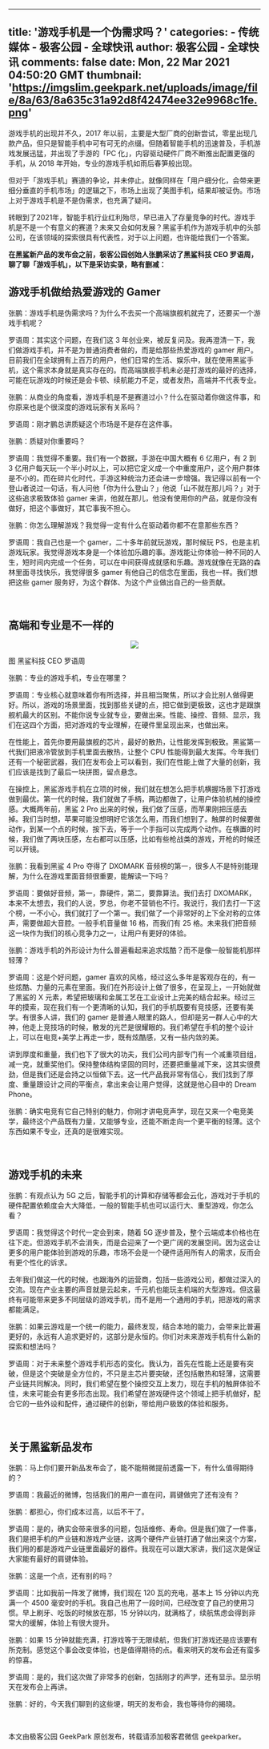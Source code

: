 
---
title: '游戏手机是一个伪需求吗？'
categories: 
    - 传统媒体
    - 极客公园 - 全球快讯
author: 极客公园 - 全球快讯
comments: false
date: Mon, 22 Mar 2021 04:50:20 GMT
thumbnail: 'https://imgslim.geekpark.net/uploads/image/file/8a/63/8a635c31a92d8f42474ee32e9968c1fe.png'
---

<div>   
<p>游戏手机的出现并不久，2017 年以前，主要是大型厂商的创新尝试，零星出现几款产品，但只是智能手机中可有可无的点缀。但随着智能手机的迅速普及，手机游戏发展迅猛，并出现了手游的「PC 化」，内容驱动硬件厂商不断推出配置更强的手机，从 2018 年开始，专业的游戏手机如雨后春笋般出现。</p><p>但对于「游戏手机」赛道的争论，并未停止。就像同样在「用户细分化，会带来更细分垂直的手机市场」的逻辑之下，市场上出现了美图手机，结果却被证伪。市场上对于游戏手机是不是伪需求，也充满了疑问。</p><p>转眼到了2021年，智能手机行业红利殆尽，早已进入了存量竞争的时代。游戏手机是不是一个有意义的赛道？未来又会如何发展？黑鲨手机作为游戏手机中的头部公司，在该领域的探索很具有代表性，对于以上问题，也许能给我们一个答案。</p>
      <p class="image-1616388518049"></p><p><strong>在黑鲨新产品的发布会之前，极客公园创始人张鹏采访了黑鲨科技 CEO 罗语周，聊了聊「游戏手机」，以下是采访实录，略有删减：</strong></p><h2><strong>游戏手机做给热爱游戏的 Gamer</strong></h2><p>张鹏：游戏手机是伪需求吗？为什么不去买一个高端旗舰机就完了，还要买一个游戏手机呢？</p><p>罗语周：其实这个问题，在我们这 3 年创业来，被反复问及。我再澄清一下，我们做游戏手机，并不是为普通消费者做的，而是给那些热爱游戏的 gamer 用户。目前我们在全球拥有上百万的用户，他们日常的生活、娱乐中，就在使用黑鲨手机，这个需求本身就是真实存在的。而高端旗舰手机未必是打游戏的最好的选择，可能在玩游戏的时候还是会卡顿、续航能力不足，或者发热，高端并不代表专业。</p><p>张鹏：从商业的角度看，游戏手机是不是赛道过小？什么在驱动着你做这件事，和你原来也是个很深度的游戏玩家有关系吗？</p><p>罗语周：刚才鹏总讲质疑这个市场是不是存在这件事。</p><p>张鹏：质疑对你重要吗？</p><p>罗语周：我觉得不重要。我们有一个数据，手游在中国大概有 6 亿用户，有 2 到 3 亿用户每天玩一个半小时以上，可以把它定义成一个中重度用户，这个用户群体是不小的。而在碎片化时代，手游这种统治力还会进一步增强。我记得以前有一个登山者说过一句话，有人问他「你为什么登山？」他说「山不就在那儿吗？」对于这些追求极致体验 gamer 来讲，他就在那儿，他没有使用你的产品，就是你没有做好，把这个事做好，其它事我不担心。</p><p>张鹏：你怎么理解游戏？我觉得一定有什么在驱动着你都不在意那些东西？</p><p>罗语周：我自己也是一个 gamer，二十多年前就玩游戏，那时候玩 PS，也是主机游戏玩家。我觉得游戏本身是一个体验加乐趣的事。游戏能让你体验一种不同的人生，短时间内完成一个任务，可以在中间获得成就感和乐趣。游戏就像在无路的森林里面寻找快乐，我觉得很多 gamer 有他自己的信念在里面，我也一样。我们想把这些 gamer 服务好，为这个群体、为这个产业做出自己的一些贡献。</p><p><br></p><h2><strong>高端和专业是不一样的</strong></h2><div class="image-desc" style="text-align: center; color: #333;">
          <img class="uploaded-img" src="https://imgslim.geekpark.net/uploads/image/file/8a/63/8a635c31a92d8f42474ee32e9968c1fe.png" max-width="100%" width="auto" height="auto" referrerpolicy="no-referrer"></div><p class="image-1616388553786"></p><p>图 黑鲨科技 CEO 罗语周</p><p>张鹏：专业的游戏手机，专业在哪里？</p><p>罗语周：专业核心就意味着你有所选择，并且相当聚焦，所以才会比别人做得更好。所以，游戏的场景里面，找到那些关键的点，把它做到更极致，这也才是跟旗舰机最大的区别。不能你说专业就专业，要做出来。性能、操控、音频、显示，我们在这四个方面，把对游戏的专业理解，在硬件里呈现出来，也做出来。</p><p>在性能上，首先你要用最旗舰的芯片，最好的散热，让性能发挥到极致。黑鲨第一代我们把液冷管放到手机里面去散热，让整个 CPU 性能得到最大发挥。今年我们还有一个秘密武器，我们在发布会上可以看到，我们在性能上做了大量的创新，我们应该是找到了最后一块拼图，留点悬念。</p><p>在操控上，黑鲨游戏手机在立项的时候，我们就在想怎么把手机横握场景下打游戏做到最优。第一代的时候，我们就做了手柄，两边都做了，让用户体验机械的操控感。大概两年前，黑鲨 2 Pro 出来的时候，我们做了压感，而苹果刚把压感去掉。我们当时想，苹果可能没想明好它该怎么用，而我们想到了。触屏的时候要做动作，到某一个点的时候，按下去，等于一个手指可以完成两个动作。在横置的时候，我们做了两块压感，左右都可以压感，比如有些枪战类的游戏，开枪的时候还可以开镜。</p><p>张鹏：我看到黑鲨 4 Pro 夺得了 DXOMARK 音频榜的第一，很多人不是特别能理解，为什么在游戏里面音频很重要，能解读一下吗？</p><p>罗语周：要做好音频，第一，靠硬件，第二，要靠算法。我们去打 DXOMARK，本来不太想去，我们的人说，罗总，你老不营销也不行。我说行，我们去打一下这个榜，一不小心，我们就打了一个第一。我们做了一个非常好的上下全对称的立体声，需要做超大音腔。一般手机音量做 16 格，而我们有 25 格。未来我们把音频这一块作为我们的核心竞争力之一，让用户有更好的体验。</p><p>张鹏：游戏手机的外形设计为什么普遍看起来追求炫酷？而不是像一般智能机那样轻薄？</p><p>罗语周：这是个好问题，gamer 喜欢的风格，经过这么多年是客观存在的，有一些炫酷、力量的元素在里面。我们在外形设计上做了很多，在呈现上，一开始就做了黑鲨的 X 元素，希望把玻璃和金属工艺在工业设计上完美的结合起来。经过三年的摸索，现在我们有一个更清晰的认知，我们的手机既要有竞技感，还要有美学。有很多人讲，我们的 gamer 是普通人眼里的路人，但却是另一群人心中的大神，他走上竞技场的时候，散发的光芒是很耀眼的。我们希望在手机的整个设计上，可以在电竞+美学上再走一步，既有炫酷感，又有一些内敛的美。</p><p>讲到厚度和重量，我们也下了很大的功夫，我们公司内部专门有一个减重项目组，减一克，就重奖他们。保持整体结构坚固的同时，还要把重量减下来，这其实很费劲，但是我们还是会持之以恒做下去。这一代产品我非常有信心，我们找到了厚度、重量跟设计之间的平衡点，拿出来会让用户觉得，这就是他心目中的 Dream Phone。</p><p>张鹏：确实电竞有它自己特别的魅力，你刚才讲电竞声学，现在又来一个电竞美学，最终这个产品既有力量，又能够专业，还能不断走向一个更平衡的轻薄。这个东西如果不专业，还真的是很难实现。</p><p><br></p><h2><strong>游戏手机的未来</strong></h2><p>张鹏：有观点认为 5G 之后，智能手机的计算和存储等都会云化，游戏对于手机的硬件配置依赖度会大大降低，一般的智能手机也可以运行大、重型游戏，你怎么看？</p><p>罗语周：我觉得这个时代一定会到来，随着 5G 逐步普及，整个云端成本价格也在往下走。但游戏手机不会消失，而是会迎来了一个更广阔的发展空间。因为这会让更多的用户能体验到游戏的乐趣，市场不会是一个硬件适用所有人的需求，反而会有更个性化的诉求。</p><p>去年我们做这一代的时候，也跟海外的运营商，包括一些游戏公司，都做过深入的交流。现在产业主要的声音就是云起来，千元机也能玩主机端的大型游戏。但这最终有可能带来更多不同层级的游戏手机，而不是用一个通用的手机，把游戏的需求都能满足。</p><p>张鹏：如果云游戏是一个统一的能力，最终发现，结合本地的能力，会带来比普遍更好的，永远有人追求更好的，这部分是永恒的。你们对未来游戏手机有什么新的探索和想法吗？</p><p>罗语周：对于未来整个游戏手机形态的变化。我认为，首先在性能上还是要有突破，但是这个突破是全方位的，不只是主芯片要突破，还包括散热和轻薄，这需要产业链共同解决。同时，我们希望在整个操控交互上发力，现在手机的触屏体验不佳，未来可能会有更多形态出现。我们希望在游戏硬件这个领域上把手机做好，配合它的一些外设和配件，通过硬件的创新，带给用户极致的体验和服务。</p><p><br></p><h2><strong>关于黑鲨新品发布</strong></h2><p>张鹏：马上你们要开新品发布会了，能不能稍微提前透露一下，有什么值得期待的？</p><p>罗语周：我最近的微博，包括我们的用户一直在问，肩键做完了还有没有？</p><p>张鹏：都担心，你们成本过高，以后不干了。</p><p>罗语周：是的，确实会带来很多的问题，包括维修、寿命。但是我们做了一件事，我们是把手机的产业链和游戏产业链，这两个硬件产业链打通了做出来这个方案，我们用的都是游戏产业链里面最好的器件。我现在可以跟大家讲，我们这次是保证大家能有最好的肩键体验。</p><p>张鹏：这是一个点，还有别的吗？</p><p>罗语周：比如我前一阵发了微博，我们现在 120 瓦的充电，基本上 15 分钟以内充满一个 4500 毫安时的手机。我自己也用了一段时间，已经改变了自己的使用习惯。早上刷牙、吃饭的时候放在那，15 分钟以内，就满格了，续航焦虑会得到非常大的缓解，体验上有很大提升。</p><p>张鹏：如果 15 分钟就能充满，打游戏等于无限续航，但我们打游戏还是应该要有所克制。感觉这个事会改变体验，也是值得期待的点。看来明天的发布会还有蛮多的惊喜。</p><p>罗语周：是的，我们这次做了非常多的创新，包括刚才的声学，还有显示。显示明天在发布会上再讲。</p><p>张鹏：好的，今天我们聊到的这些埂，明天的发布会，我也等待你的揭晓。</p><p><br></p><p>本文由极客公园 GeekPark 原创发布，转载请添加极客君微信 geekparker。<br></p>  
</div>
            
